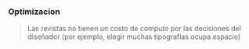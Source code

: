 ### Optimizacíon

>Las revistas no tienen un costo de computo por las decisiones del diseñador (por ejemplo, elegir muchas tipografías ocupa espacio)
